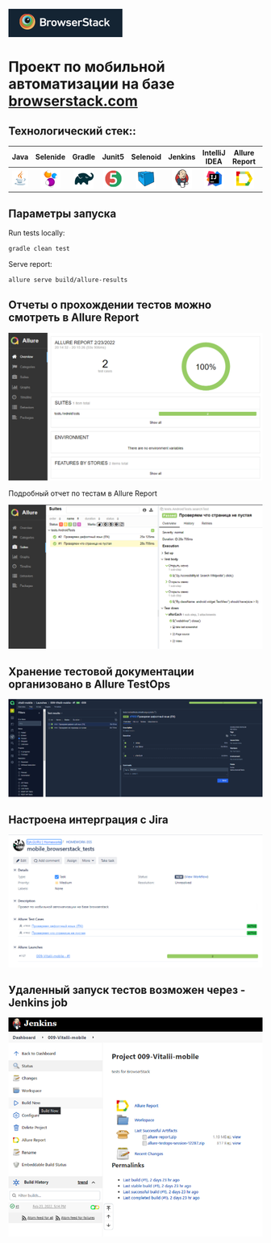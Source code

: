 ![](images/logo_main.png)

# Проект по мобильной автоматизации на базе [browserstack.com](https://www.browserstack.com/)

## Технологический стек::

| Java | Selenide | Gradle | Junit5 | Selenoid | Jenkins | IntelliJ IDEA | Allure Report | Allure Testops | Telegram |
|:------:|:----:|:------:|:------:|:--------:|:--------:|:-------------:|:---------:|:---------:|:--------:|
| ![Java](images/icons/Java.png) | ![Selenide](images/icons/Selenide.png) | ![Gradle](images/icons/Gradle.png) | ![JUnit5](images/icons/JUnit5.png) | ![Selenoid](images/icons/Selenoid.png) | ![Jenkins](images/icons/Jenkins.png) | ![Intelij_IDEA](images/icons/Intelij_IDEA.png) | ![Allure Report](images/icons/Allure_Report.png) | ![AllureTestOps](images/icons/AllureTestOps.png) | ![Telegram](images/icons/Telegram.png) |


## Параметры запуска

Run tests locally:
```bash
gradle clean test
```

Serve report:
```bash
allure serve build/allure-results
```


## Отчеты о прохождении тестов можно смотреть в Allure Report

![](images/screenshots/allure1.png)

Подробный отчет по тестам в Allure Report

![](images/screenshots/allure2.png)

## Хранение тестовой документации организовано в Allure TestOps

![](images/screenshots/allure_testops.png)

## Настроена интерграция с Jira

![](images/screenshots/Jira001.png)

## Удаленный запуск тестов возможен через - Jenkins job

![](images/screenshots/jenkins.png)


